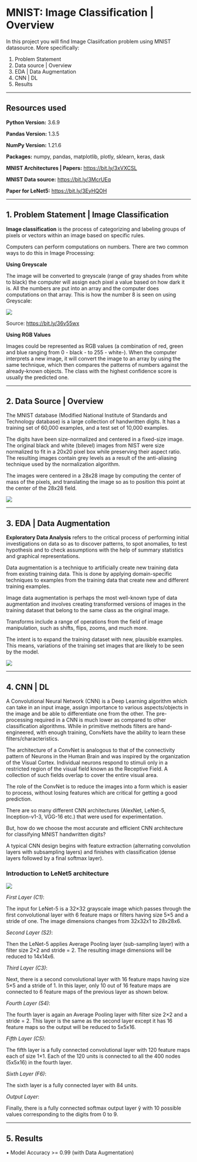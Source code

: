 # MNIST: Image Classification | Overview

In this project you will find Image Clasiifcation problem using MNIST datasource. More specifically:
1. Problem Statement 
2. Data source | Overview
3. EDA | Data Augmentation
4. CNN | DL
5. Results

--------------------------------------------------------------------------------------------------------------------------------------------------------------------------------

## Resources used

**Python Version:** 3.6.9

**Pandas Version:** 1.3.5

**NumPy Version:** 1.21.6

**Packages:** numpy, pandas, matplotlib, plotly, sklearn, keras, dask

**MNIST Architectures | Papers:** https://bit.ly/3xVXCSL

**MNIST Data source:** https://bit.ly/3McrUEq

**Paper for LeNet5:** https://bit.ly/3EyHQOH

--------------------------------------------------------------------------------------------------------------------------------------------------------------------------------

## 1. Problem Statement | Image Classification

**Image classification** is the process of categorizing and labeling groups of pixels or vectors within an image based on specific rules.

Computers can perform computations on numbers. There are two common ways to do this in Image Processing:

**Using Greyscale**

The image will be converted to greyscale (range of gray shades from white to black) the computer will assign each pixel a value based on how dark it is. All the numbers are put into an array and the computer does computations on that array. This is how the number 8 is seen on using Greyscale:

![](https://github.com/StamKavid/MNIST_image_classification/blob/main/Images/1_zY1qFB9aFfZz66YxxoI2aw.gif)

Source: https://bit.ly/36v55wx

**Using RGB Values**

Images could be represented as RGB values (a combination of red, green and blue ranging from 0 - black - to 255 - white-).
When the computer interprets a new image, it will convert the image to an array by using the same technique, which then compares the patterns of numbers against the already-known objects. The class with the highest confidence score is usually the predicted one.

--------------------------------------------------------------------------------------------------------------------------------------------------------------------------------

## 2. Data Source | Overview

The MNIST database (Modified National Institute of Standards and Technology database) is a large collection of handwritten digits. It has a training set of 60,000 examples, and a test set of 10,000 examples.

The digits have been size-normalized and centered in a fixed-size image. The original black and white (bilevel) images from NIST were size normalized to fit in a 20x20 pixel box while preserving their aspect ratio. The resulting images contain grey levels as a result of the anti-aliasing technique used by the normalization algorithm.

The images were centered in a 28x28 image by computing the center of mass of the pixels, and translating the image so as to position this point at the center of the 28x28 field.

![](https://github.com/StamKavid/MNIST_image_classification/blob/main/Images/mnist-3.0.1.png)


--------------------------------------------------------------------------------------------------------------------------------------------------------------------------------

## 3. EDA | Data Augmentation

**Exploratory Data Analysis** refers to the critical process of performing initial investigations on data so as to discover patterns, to spot anomalies, to test hypothesis and to check assumptions with the help of summary statistics and graphical representations.

Data augmentation is a technique to artificially create new training data from existing training data. This is done by applying domain-specific techniques to examples from the training data that create new and different training examples.

Image data augmentation is perhaps the most well-known type of data augmentation and involves creating transformed versions of images in the training dataset that belong to the same class as the original image.

Transforms include a range of operations from the field of image manipulation, such as shifts, flips, zooms, and much more.

The intent is to expand the training dataset with new, plausible examples. This means, variations of the training set images that are likely to be seen by the model.

![](https://github.com/StamKavid/MNIST_image_classification/blob/main/Images/MNIST_Data_aug.jpg)


--------------------------------------------------------------------------------------------------------------------------------------------------------------------------------

## 4. CNN | DL

A Convolutional Neural Network (CNN) is a Deep Learning algorithm which can take in an input image, assign importance to various aspects/objects in the image and be able to differentiate one from the other. The pre-processing required in a CNN is much lower as compared to other classification algorithms. While in primitive methods filters are hand-engineered, with enough training, ConvNets have the ability to learn these filters/characteristics.

The architecture of a ConvNet is analogous to that of the connectivity pattern of Neurons in the Human Brain and was inspired by the organization of the Visual Cortex. Individual neurons respond to stimuli only in a restricted region of the visual field known as the Receptive Field. A collection of such fields overlap to cover the entire visual area.

The role of the ConvNet is to reduce the images into a form which is easier to process, without losing features which are critical for getting a good prediction.

There are so many different CNN architectures (AlexNet, LeNet-5, Inception-v1-3, VGG-16 etc.) that were used for experimentation. 

But, how do we choose the most accurate and efficient CNN architecture for classifying MNIST handwritten digits?

A typical CNN design begins with feature extraction (alternating convolution layers with subsampling layers) and finishes with classification (dense layers followed by a final softmax layer).

### Introduction to LeNet5 architecture


![](https://github.com/StamKavid/MNIST_image_classification/blob/main/Images/LeNet5.jpg)

*First Layer (C1)*:

The input for LeNet-5 is a 32×32 grayscale image which passes through the first convolutional layer with 6 feature maps or filters having size 5×5 and a stride of one. The image dimensions changes from 32x32x1 to 28x28x6.

*Second Layer (S2)*:

Then the LeNet-5 applies Average Pooling layer (sub-sampling layer) with a filter size 2×2 and stride = 2. The resulting image dimensions will be reduced to 14x14x6.

*Third Layer (C3)*:

Next, there is a second convolutional layer with 16 feature maps having size 5×5 and a stride of 1. In this layer, only 10 out of 16 feature maps are connected to 6 feature maps of the previous layer as shown below.

*Fourth Layer (S4)*:

The fourth layer is again an Average Pooling layer with filter size 2×2 and a stride = 2. This layer is the same as the second layer except it has 16 feature maps so the output will be reduced to 5x5x16.

*Fifth Layer (C5)*:

The fifth layer is a fully connected convolutional layer with 120 feature maps each of size 1×1. Each of the 120 units is connected to all the 400 nodes (5x5x16) in the fourth layer.

*Sixth Layer (F6)*:

The sixth layer is a fully connected layer with 84 units.

*Output Layer*:

Finally, there is a fully connected softmax output layer ŷ with 10 possible values corresponding to the digits from 0 to 9.

--------------------------------------------------------------------------------------------------------------------------------------------------------------------------------

## 5. Results

• Model Accuracy >= 0.99 (with Data Augmentation)
